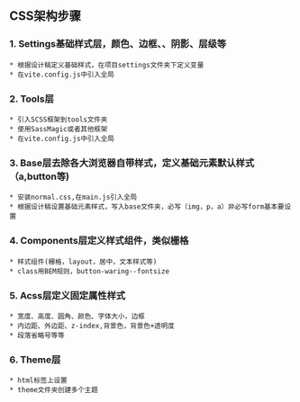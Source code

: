 ## CSS架构步骤
### 1. Settings基础样式层，颜色、边框、、阴影、层级等
    * 根据设计稿定义基础样式，在项目settings文件夹下定义变量
    * 在vite.config.js中引入全局
### 2. Tools层
    * 引入SCSS框架到tools文件夹
    * 使用SassMagic或者其他框架
    * 在vite.config.js中引入全局
### 3. Base层去除各大浏览器自带样式，定义基础元素默认样式（a,button等)
    * 安装normal.css,在main.js引入全局
    * 根据设计稿设置基础元素样式，写入base文件夹，必写（img，p，a）非必写form基本要设置
### 4. Components层定义样式组件，类似栅格
    * 样式组件(栅格，layout，居中，文本样式等)
    * class用BEM规则，button-waring--fontsize
### 5. Acss层定义固定属性样式
    * 宽度、高度、圆角、颜色、字体大小，边框
    * 内边距、外边距、z-index,背景色，背景色+透明度
    * 段落省略号等等
### 6. Theme层
    * html标签上设置
    * theme文件夹创建多个主题

